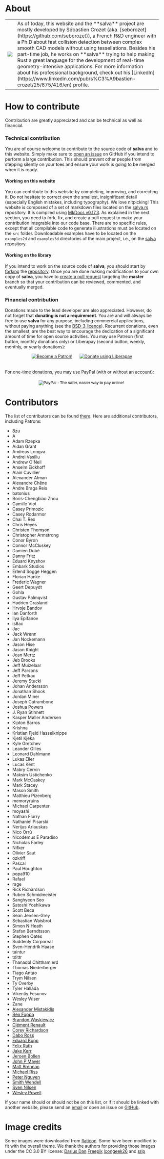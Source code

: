 # About

<table markdown="1">
<tr>
<td id="nostyle_table" style="vertical-align:middle">
<a href="https://github.com/sebcrozet"><img id="left_float_img" src="https://www.gravatar.com/avatar/24f8431a2a28f633cba972f1176921e4?s=125"></img></a>
</td>
<td id="nostyle_table">
As of today, this website and the **salva** project are mostly developed by
Sébastien Crozet (aka.  [sebcrozet](https://github.com/sebcrozet)), a French
R&D engineer with a Ph.D about fast
collision detection between complex smooth CAD models without using tessellations.
Besides his part-time job, he works on **salva** trying
to help making Rust a great language for the development of real-time
geometry-intensive applications. For more information about his professional
background, check out his
[LinkedIn](https://www.linkedin.com/pub/s%C3%A9bastien-crozet/25/875/416/en)
profile.
</td>
</tr>
</table>

# How to contribute

Contribution are greatly appreciated and can be technical as well as financial.

### Technical contribution

You are of course welcome to contribute to the source code of **salva** and
to this website. Simply make sure to [open an
issue](https://github.com/rustsim/salva/issues) on GitHub if you intend to
perform a large contribution. This should prevent other people from stepping
silently on your toes and ensure your work is going to be merged when it is
ready.


#### Working on this website

You can contribute to this website by completing, improving, and correcting
it. Do not hesitate to correct even the smallest, insignificant detail
(especially English mistakes, including typography). We love nitpicking!  This
website is composed of a set of markdown files located on the
[salva.rs](https://github.com/rustsim/salva.rs) repository. It is compiled using
[MkDocs v0.17.3](https://www.mkdocs.org/). As explained in the next section,
you need to fork, fix, and create a pull request to make your contribution
integrable into our code base. There are no
specific rules, except that all compilable code to generate illustrations must
be located on the `src` folder.  Downloadable examples have to be located on
the `examples2d` and `examples3d` directories of the main project, i.e., on
the [salva](https://github.com/rustsim/salva) repository.


#### Working on the library

If you intend to work on the source code of **salva**, you should start by
[forking](https://help.github.com/articles/fork-a-repo) the
[repository](https://github.com/rustsim/salva). Once you are done making
modifications to your own copy of **salva**, you have to [create a pull
request](https://help.github.com/articles/creating-a-pull-request) targeting
the **master** branch so that your contribution can be reviewed, commented, and
eventually merged.


### Financial contribution

Donations made to the lead developer are also appreciated. However, do not
forget that **donating is not a requirement**. You are and will always be free
to use **salva** for any purpose, including commercial applications, without
paying anything (see the [BSD-3
licence](https://github.com/rustsim/salva/blob/master/LICENSE)). Recurrent
donations, even the smallest, are the best way to encourage the dedication of a
significant amount of time for open source activities. You may use Patreon (first
button, monthly donations only) or Liberapay (second button, weekly, monthly, or
yearly donations):
<div style="text-align:center">
<a href="https://www.patreon.com/bePatron?u=7111380" ><img src="../img/become_a_patron_button.png" alt="Become a Patron!" /></a>
&nbsp;&nbsp;&nbsp;&nbsp;
<script src="https://liberapay.com/sebcrozet/widgets/button.js"></script>
<noscript><a href="https://liberapay.com/sebcrozet/donate"><img alt="Donate using Liberapay" src="https://liberapay.com/assets/widgets/donate.svg"></a></noscript>
</div>
<br/>
<br/>
For one-time donations, you may use PayPal (with or without an account):
<br/>
<br/>
<div style="text-align:center">
<form action="https://www.paypal.com/cgi-bin/webscr" method="post" target="_top">
<input type="hidden" name="cmd" value="_s-xclick">
<input type="hidden" name="hosted_button_id" value="ZCA2NXW6EJ9ZU">
<input type="image" src="https://www.paypalobjects.com/en_US/i/btn/btn_donate_LG.gif" border="0" name="submit" alt="PayPal - The safer, easier way to pay online!">
<img alt="" border="0" src="https://www.paypalobjects.com/fr_FR/i/scr/pixel.gif" width="1" height="1">
</form>
</div>

# Contributors

The list of contributors can be found [there](https://github.com/rustsim/salva/graphs/contributors). Here are additional contributors, including Patrons:



* 8zu
* A
* Adam Rzepka
* Aidan Grant
* Andreas Longva
* Andrei Vasiliu
* Andrew O'Neil
* Anselm Eickhoff
* Alain Cuvillier
* Alexander Atman
* Alexandre Chêne
* Andre Braga Reis
* batonius
* Boris-Chengbiao Zhou
* Camille Viot
* Casey Primozic
* Casey Rodarmor
* Chai T. Rex
* Chris Heyes
* Christen Thomson
* Christopher Armstrong
* Conor Byron
* Connor McCluskey
* Damien Dubé
* Danny Fritz
* Eduard Knyshov
* Embark Studios
* Erlend Sogge Heggen
* Florian Hanke
* Frederic Wagner
* Geert Depuydt
* Gohla
* Gustav Palmqvist
* Hadrien Grasland
* Hrvoje Bandov
* Ian Danforth
* Ilya Epifanov
* is8ac
* Jac
* Jack Wrenn
* Jan Nockemann
* Jason Hise
* Jason Knight
* Jean Mertz
* Jeb Brooks
* Jeff Muizelaar
* Jeff Parsons
* Jeff Petkau
* Jeremy Stucki
* Johan Andersson
* Jonathan Shook
* Jordan Miner
* Joseph Catrambone
* Joshua Powers
* J. Ryan Stinnett
* Kasper Møller Andersen
* Kipton Barros
* Krishna
* Kristian Fjeld Hasselknippe
* Kjetil Kjeka
* Kyle Gretchev
* Leander Gilles
* Leonard Dahlmann
* Lukas Eller
* Lucas Kent
* Mabry Cervin
* Maksim Ustichenko
* Mark McCaskey
* Mark Stacey
* Mason Smith
* Matthieu Pizenberg
* memoryruins
* Michael Carpenter
* moyashi
* Nathan Flurry
* Nathaniel Pisarski
* Nerijus Arlauskas
* Nico Orrù
* Nicodemus E Paradiso
* Nicholas Farley
* Nifker
* Olivier Saut
* ozkriff
* Pascal
* Paul Houghton
* popa910
* Rafael
* rage
* Rick Richardson
* Ruben Schmidmeister
* Sanghyeon Seo
* Satoshi Yoshikawa
* Scott Beca
* Sean Jensen-Grey
* Sebastian Waisbrot
* Simon N Heath
* Stefan Berndtsson
* Stephen Oates
* Suddenly Corporeal
* Sven-Hendrik Haase
* taintur
* tdittr
* Thanadol Chitthamlerd
* Thomas Niederberger
* Tiago Antao
* Trym Nilsen
* Ty Overby
* Tyler Hallada
* Vikentiy Fesunov
* Wesley Wiser
* Zane
* [Alexander Mistakidis](https://github.com/aamistak)
* [Ben Foppa](https://github.com/bfops)
* [Brandon Waskiewicz](https://github.com/brandonw)
* [Clément Renault](https://github.com/Kerollmops)
* [Corey Richardson](https://github.com/cmr)
* [Dabo Ross](https://github.com/daboross)
* [Eduard Bopp](https://github.com/aepsil0n)
* [Felix Rath](https://github.com/Futile)
* [Jake Kerr](https://github.com/jakerr)
* [Jeroen Bollen](https://github.com/Binero)
* [John P Mayer](https://github.com/johnpmayer)
* [Matt Brennan](https://github.com/quarterto)
* [Michael Riss](https://github.com/MichaelRiss)
* [Peter Nguyen](https://github.com/artichokes)
* [Smith Wendell](https://github.com/wackywendell)
* [Sven Nilsen](https://github.com/bvssvni)
* [Wesley Powell](https://github.com/wspowell)

If your name should or should not be on this list, or if it should be linked
with another website, please send an [email](mailto:developer@crozet.re) or
open an issue on [GitHub](https://github.com/rustsim/salva/issues).


# Image credits
Some images were downloaded from [flaticon](https://www.flaticon.com). Some have
been modified to fit with the overall theme. We thank the authors for providing
those images under the CC 3.0 BY license:
[Darius Dan](https://www.flaticon.com/authors/darius-dan)
[Freepik](https://www.flaticon.com/authors/freepik)
[Icongeek26](https://www.flaticon.com/authors/icongeek26)
and [srip](https://www.flaticon.com/authors/srip)
